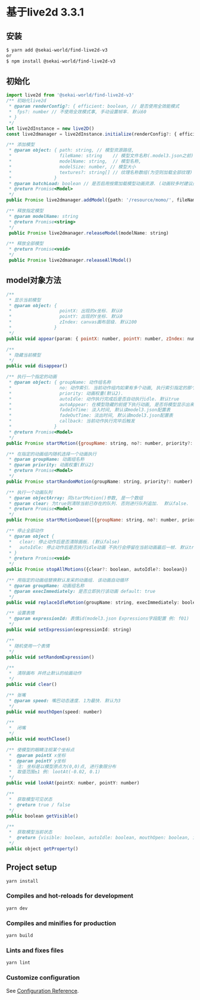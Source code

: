 # 基于live2d 3.3.1
## 安装
``` bash
$ yarn add @sekai-world/find-live2d-v3
or
$ npm install @sekai-world/find-live2d-v3
```
## 初始化
``` typescript
import live2d from '@sekai-world/find-live2d-v3'
/** 初始化live2d
 * @param renderConfig?: { efficient: boolean, // 是否使用全效能模式
 *  fps?: number // 不使用全效模式事, 手动设置帧率. 默认60
 * }
 */
let live2dInstance = new live2D()
const live2dmanager = live2dInstance.initialize(renderConfig?: { efficient: boolean, fps?: number})
```

``` typescript
/** 添加模型
 * @param object: { path: string, // 模型资源路径, 
 *                  fileName: string    // 模型文件名称(.model3.json之前)
 *                  modelName: string,  // 模型名称,
 *                  modelSize: number, // 模型大小
 *                  textures?: string[] // 纹理名称数组(为空则加载全部纹理)
 *                }
 * @param batchLoad: boolean // 是否启用按需加载模型动画资源. (动画较多时建议启用. 初始化只加载前5个动画资源. 后续动画在使用时加载)
 * @return Promise<Model>
 */
public Promise live2dmanager.addModel({path: '/resource/momo/', fileName:'momo', modelName: 'momo', modelSize?: 1000}, batchLoad)
```

``` javascript
/** 释放指定模型
 * @param modelName: string
 * @return Promise<string>
 */
 public Promise live2dmanager.releaseModel(modelName: string)
```

``` javascript
/** 释放全部模型
 * @return Promise<void>
 */
 public Promise live2dmanager.releaseAllModel()
```

## model对象方法
``` javascript
/**
 * 显示当前模型
 * @param object: {
 *                  pointX: 出现的x坐标. 默认0
 *                  pointY: 出现的Y坐标. 默认0
 *                  zIndex: canvas画布层级. 默认100
 *                }
 */
public void appear(param: { pointX: number, pointY: number, zIndex: number})
```

``` javascript
/**
 * 隐藏当前模型
 */
public void disappear()
```

``` javascript
/** 执行一个指定的动画
 * @param object: { groupName: 动作组名称
 *                  no: 动作索引. 当前动作组内如果有多个动画, 执行索引指定的那个. 默认为0
 *                  priority: 动画权重(默认2).
 *                  autoIdle: 动作执行完成后是否自动执行idle. 默认true
 *                  autoAppear: 在模型隐藏的前提下执行动画, 是否将模型显示出来并执行动画. 默认true
 *                  fadeInTime: 淡入时间, 默认读model3.json配置表
 *                  fadeOutTime: 淡出时间, 默认读model3.json配置表
 *                  callback: 当前动作执行完毕后触发
 *                }
 * @return Promise<Model>
 */
public Promise startMotion({groupName: string, no?: number, priority?: number, autoIdle?: boolean, autoAppear?: boolean, fadeInTime?: number, fadeOutTime?: number, callback?: () => void})
```

``` javascript
/** 在指定的动画组内随机选择一个动画执行
 * @param groupName: 动画组名称
 * @param priority: 动画权重(默认2)
 * @return Promise<Model>
 */
public Promise startRandomMotion(groupName: string, priority?: number)
```

``` javascript
/** 执行一个动画队列
 * @param objectArray: 同startMotion()参数, 是一个数组
 * @param clear: 为true则清除当前已存在的队列. 否则进行队列追加.  默认false. 
 * @return Promise<Model>
 */
public Promise startMotionQueue([{groupName: string, no?: number, priority?: number, autoIdle?: boolean, callback?: () => void}], clear?: boolean)
```
  
``` javascript
/** 停止全部动作
 * @param object {
 *   clear: 停止动作后是否清除画板. (默认false)
 *   autoIdle: 停止动作后是否执行idle动画 不执行会停留在当前动画最后一帧. 默认true
 * }
 * @return Promise<void>
 */
public Promise stopAllMotions({clear?: boolean, autoIdle?: boolean})
```

``` javascript
/** 用指定的动画组替换默认发呆的动画组. 该动画自动循环
 * @param groupName: 动画组名称
 * @param execImmediately: 是否立即执行该动画 default: true
 */
public void replaceIdleMotion(groupName: string, execImmediately: boolean)
```

``` javascript
/** 设置表情
 * @param expressionId: 表情id(model3.json Expressions字段配置 例: f01)
 */
public void setExpression(expressionId: string)
```

``` javascript
/** 
 * 随机使用一个表情
 */
public void setRandomExpression()
```

``` javascript
/** 
 *  清除画布 并终止默认的绘画动作
 */
public void clear()
```

``` javascript
/** 张嘴
 * @param speed: 嘴巴动态速度. 1为最快. 默认为3
 */
public void mouthOpen(speed: number)
```

``` javascript
/** 
 *  闭嘴
 */
public void mouthClose()
```

``` javascript
/** 使模型的眼睛注视某个坐标点
 *  @param pointX x坐标
 *  @param pointY y坐标
 *  注: 坐标是以模型原点为(0,0)点, 进行象限分布
 *  取值范围±1 例: lootAt(-0.02, 0.1)
 */
public void lookAt(pointX: number, pointY: number)
```

``` javascript
/** 
 *  获取模型可见状态
 *  @return true / false
 */
public boolean getVisible()
```

``` javascript
/** 
 *  获取模型当前状态
 *  @return {visible: boolean, autoIdle: boolean, mouthOpen: boolean, idleMotion: string}
 */
public object getProperty()
```
  
## Project setup
```
yarn install
```

### Compiles and hot-reloads for development
```
yarn dev
```

### Compiles and minifies for production
```
yarn build
```

### Lints and fixes files
```
yarn lint
```

### Customize configuration
See [Configuration Reference](https://cli.vuejs.org/config/).

